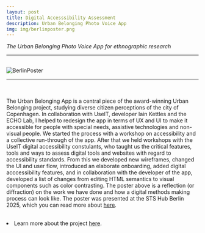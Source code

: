 ```yaml
---
layout: post
title: Digital Accesssibility Assessment
description: Urban Belonging Photo Voice App
img: img/berlinposter.png
---
```


<i>The Urban Belonging Photo Voice App for ethnographic research</i>

***

<br/>
<div>
	 <img class="col three" src="{{ site.baseurl }}/assets/img/berlinposter.png" alt="BerlinPoster" title="Poster ofr the STS Hub Berlin Conference 2025"/>
</div>
<div>
<img />
</div>
<div>
	
</div>

***

<br/><br/>
The Urban Belonging App is a central piece of the award-winning Urban Belonging project, studying diverse citizen perceptions of the city of Copenhagen. In collaboration with UseIT, developer Iain Kettles and the ECHO Lab, I helped to redesign the app in terms of UX and UI to make it accessible for people with special needs, assistive technologies and non-visual people. We started the process with a workshop on accessibility and a collective run-through of the app. After that we held workshops with the UseIT digital accessibility constulants, who taught us the critical features, tools and ways to assess digital tools and websites with regard to accessibility standards. From this we developed new wireframes, changed the UI and user flow, introduced an elaborate onboarding, added digital acccessibility features, and in collaboration with the developer of the app, developed a list of changes from editing HTML semantics to visual components such as color contrasting. 
The poster above is a reflection (or diffraction) on the work we have done and how a digital methods making process can look like. The poster was presented at the STS Hub Berlin 2025, which you can read more about <a href="http://sts-hub.de/25/index.html" target="blank">here</a>.


<p align="middle">
</p>
<br/>
<li>Learn more about the project <a href="http://github.com/ECHOlab-DTU/UB-App-Accessibility-Development" target="blank">here</a>.</li>
<br/><br/><br/>
